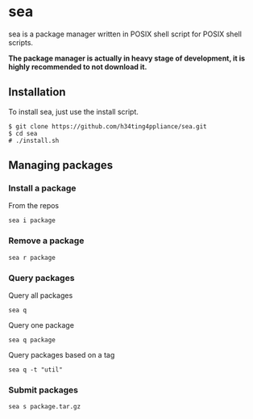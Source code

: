 # sea
sea is a package manager written in POSIX shell script for POSIX shell scripts.

**The package manager is actually in heavy stage of development, it is highly recommended to not download it.**

## Installation
To install sea, just use the install script.

```
$ git clone https://github.com/h34ting4ppliance/sea.git
$ cd sea
# ./install.sh
```

## Managing packages

### Install a package

From the repos
```
sea i package
```

### Remove a package

```
sea r package
```

### Query packages

Query all packages
```
sea q
```

Query one package
```
sea q package
```

Query packages based on a tag
```
sea q -t "util"
```

### Submit packages

```
sea s package.tar.gz
```
